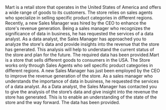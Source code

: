 Mart is a retail store that operates in the United States of America and offers a wide range of goods to its customers. The store relies on sales agents who specialize in selling specific product categories in different regions. Recently, a new Sales Manager was hired by the CEO to enhance the store's revenue generation. Being a sales manager who recognizes the significance of data in business, he has requested the services of a data analyst. As a data analyst, the Sales Manager has approached you to analyze the store's data and provide insights into the revenue that the store has generated. This analysis will help to understand the current status of the store and plan for the future. The required data has been provided.Mart is a store that sells different goods to consumers in the USA. The Store works only through
Sales Agents who sell specific product categories in different regions. A new Sales Manager has
just been employed by the CEO to improve the revenue generation of the store. As a sales
manager who understands the importance of data in business, he requested the services of a data
analyst. As a Data analyst, the Sales Manager has contacted you to give the analysis of the
store’s data and give insight into the revenue the store has generated. This is to enable an
understanding of the state of the store and the way forward. The data has been provided.
